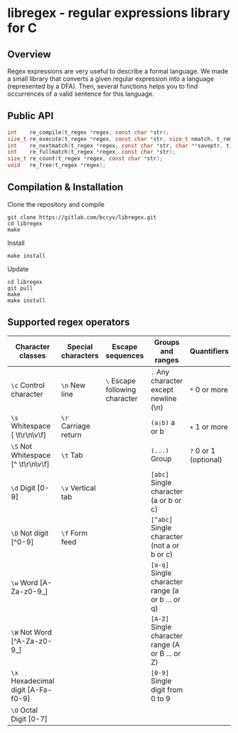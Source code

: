 # libregex - regular expressions library for C

## Overview
Regex expressions are very useful to describe a formal language. We made a small library that converts a given regular expression into a language (represented by a DFA). Then, several functions helps you to find occurrences of a valid sentence for this language.

## Public API
```C
int    re_compile(t_regex *regex, const char *str);
size_t re_execute(t_regex *regex, const char *str, size_t nmatch, t_rematch *pmatch);
int    re_nextmatch(t_regex *regex, const char *str, char **saveptr, t_rematch *match);
int    re_fullmatch(t_regex *regex, const char *str);
size_t re_count(t_regex *regex, const char *str);
void   re_free(t_regex *regex);
```

## Compilation & Installation
Clone the repository and compile
```
git clone https://gitlab.com/bccyv/libregex.git
cd libregex
make
```
Install
```
make install
```
Update
```
cd libregex
git pull
make
make install
```

## Supported regex operators
| Character classes | Special characters | Escape sequences | Groups and ranges | Quantifiers |
| ----------------- | ------------------ | ---------------- | ----------------- | ----------- |
| `\c` Control character | `\n` New line | `\` Escape following character | `.` Any character except newline (\n) | `*` 0 or more |
| `\s` Whitespace [ \t\r\n\v\f] | `\r` Carriage return | | `(a❘b)` a or b | `+` 1 or more |
| `\S` Not Whitespace [^ \t\r\n\v\f] | `\t` Tab | | `(...)` Group | `?` 0 or 1 (optional) |
| `\d` Digit [0-9] | `\v` Vertical tab | | `[abc]` Single character (a or b or c) | |
| `\D` Not digit [^0-9] | `\f` Form feed | | `[^abc]` Single character (not a or b or c) | |
| `\w` Word [A-Za-z0-9_] | | | `[a-q]` Single character range (a or b ... or q) | |
| `\W` Not Word [^A-Za-z0-9_] | | | `[A-Z]` Single character range (A or B ... or Z) | |
| `\x` Hexadecimal digit [A-Fa-f0-9] | | | `[0-9]` Single digit from 0 to 9 | |
| `\O` Octal Digit [0-7] | | | | |
